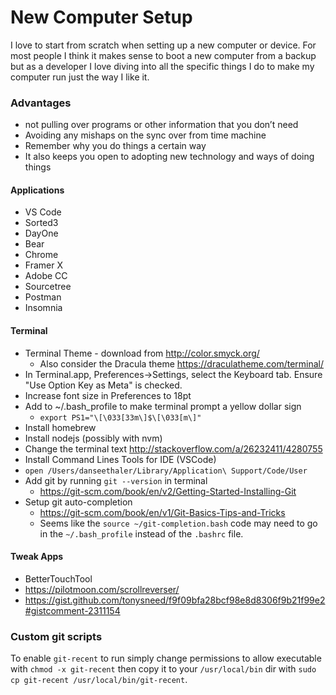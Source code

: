 # New Computer Setup

I love to start from scratch when setting up a new computer or device. For most
people I think it makes sense to boot a new computer from a backup but as a
developer I love diving into all the specific things I do to make my computer
run just the way I like it.

### Advantages

- not pulling over programs or other information that you don’t need
- Avoiding any mishaps on the sync over from time machine
- Remember why you do things a certain way
- It also keeps you open to adopting new technology and ways of doing things

#### Applications

- VS Code
- Sorted3
- DayOne
- Bear
- Chrome
- Framer X
- Adobe CC
- Sourcetree
- Postman
- Insomnia

#### Terminal

- Terminal Theme - download from http://color.smyck.org/
  - Also consider the Dracula theme https://draculatheme.com/terminal/
- In Terminal.app, Preferences->Settings, select the Keyboard tab. Ensure "Use
  Option Key as Meta" is checked.
- Increase font size in Preferences to 18pt
- Add to ~/.bash_profile to make terminal prompt a yellow dollar sign
  - `export PS1="\[\033[33m\]$\[\033[m\]"`
- Install homebrew
- Install nodejs (possibly with nvm)
- Change the terminal text http://stackoverflow.com/a/26232411/4280755
- Install Command Lines Tools for IDE (VSCode)
- `open /Users/danseethaler/Library/Application\ Support/Code/User`
- Add git by running `git --version` in terminal
  - https://git-scm.com/book/en/v2/Getting-Started-Installing-Git
- Setup git auto-completion
  - https://git-scm.com/book/en/v1/Git-Basics-Tips-and-Tricks
  - Seems like the `source ~/git-completion.bash` code may need to go in the `~/.bash_profile` instead of the `.bashrc` file.

#### Tweak Apps

- BetterTouchTool
- https://pilotmoon.com/scrollreverser/
- https://gist.github.com/tonysneed/f9f09bfa28bcf98e8d8306f9b21f99e2#gistcomment-2311154

### Custom git scripts

To enable `git-recent` to run simply change permissions to allow executable with `chmod -x git-recent` then copy it to your `/usr/local/bin` dir with `sudo cp git-recent /usr/local/bin/git-recent`.
